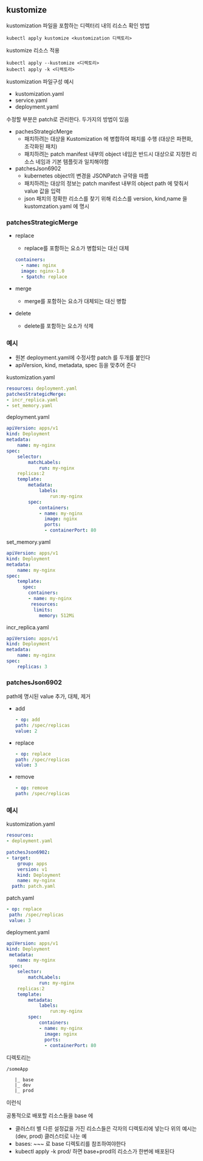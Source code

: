 ## kustomize

kustomization 파일을 포함하는 디렉터리 내의 리소스 확인 방법

```
kubectl apply kustomize <kustomization 디렉토리>
```

kustomize 리소스 적용
```
kubectl apply --kustomize <디렉토리>
kubectl apply -k <디렉토리>
```


kustomization 파일구성 예시

- kustomization.yaml
- service.yaml
- deployment.yaml

수정할 부분은 patch로 관리한다.
두가지의 방법이 있음

- pachesStrategicMerge
  - 패치하려는 대상을 Kustomization 에 병합하여 패치를 수행 (대상은 파편화, 조각화된 패치)
  - 패치하려는  patch manifest 내부의 object 네임은 반드시 대상으로 지정한 리소스 네임과 기본 템플릿과 일치해야함
- patchesJson6902
  - kubernetes object의 변경을 JSONPatch 규약을 따름
  - 패치하려는 대상의 정보는 patch manifest 내부의 object path 에 맞춰서 value 값을 입력
  - json 패치의 정확한 리소스를 찾기 위해 리소스를 version, kind,name 을 kustomzation.yaml 에 명시



### patchesStrategicMerge
- replace
  - replace를 포함하는 요소가 병합되는 대신 대체
  ```YAML
  containers:
    - name: nginx
    image: nginx-1.0
    - $patch: replace
    ```

- merge
  - merge를 포함하는 요소가 대체되는 대신 병합

- delete
  - delete를 포함하는 요소가 삭제


### 예시
- 원본 deployment.yaml에 수정사항 patch 를 두개를 붙인다
- apiVersion, kind, metadata, spec 등을 맞추어 준다


kustomization.yaml
```YAML
resources: deployment.yaml
patchesStrategicMerge:
- incr_replica.yaml
- set_memory.yaml
```

deployment.yaml
```YAML
apiVersion: apps/v1
kind: Deployment
metadata:
    name: my-nginx
spec:
    selector:
        matchLabels:
            run: my-nginx
    replicas:2
    template:
        metadata:
            labels:
                run:my-nginx
        spec:
            containers:
            - name: my-nginx
              image: nginx
              ports:
              - containerPort: 80
```

set_memory.yaml
```yaml
apiVersion: apps/v1
kind: Deployment
metadata:
    name: my-nginx
spec:
    template:
      spec:
        containers:
        - name: my-nginx
         resources:
          limits:
            memory: 512Mi
```

incr_replica.yaml
```yaml
apiVersion: apps/v1
kind: Deployment
metadata:
    name: my-nginx
spec:
    replicas: 3
```

### patchesJson6902

path에 명시된 value 추가, 대체, 제거

- add
  ```yaml
  - op: add
  path: /spec/replicas
  value: 2
  ```
- replace
  ```yaml
  - op: replace
  path: /spec/replicas
  value: 3
  ```
- remove
  ```yaml
  - op: remove
  path: /spec/replicas
  ```


### 예시

kustomization.yaml

```yaml
resources:
- deployment.yaml
  
patchesJson6902:
- target:
    group: apps
    version: v1
    kind: Deployment
    name: my-nginx
  path: patch.yaml
```

patch.yaml

```yaml
- op: replace
 path: /spec/replicas
 value: 3
```

deployment.yaml
```yaml
apiVersion: apps/v1
kind: Deployment
 metadata:
    name: my-nginx
 spec:
    selector:
        matchLabels:
            run: my-nginx
    replicas:2
    template:
        metadata:
            labels:
                run:my-nginx
        spec:
            containers:
            - name: my-nginx
              image: nginx
              ports:
              - containerPort: 80
```


디렉토리는 
```
/someApp

   |_ base
   |_ dev
   |_ prod
```

이런식

공통적으로 배포할 리소스들을 base 에
  
- 클러스터 별 다른 설정값을 가진 리소스들은 각자의 디렉토리에 넣는다 위의 예시는 (dev, prod) 클러스터로 나눈 예
- bases: ~~~ 로 base 디렉토리를 참조하여야한다
- kubectl apply -k prod/ 하면 base+prod의 리소스가 한번에 배포된다



